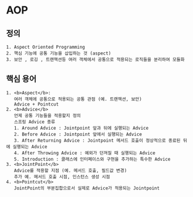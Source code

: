 # AOP

## 정의   
    1. Aspect Oriented Programming
    2. 핵심 기능에 공통 기능을 삽입하는 것 (aspect)
    3. 보안 , 로깅 , 트랜잭션등 여러 객체에서 공통으로 적용되는 로직들을 분리하여 모듈화
    
## 핵심 용어
    1. <b>Aspect</b>:    
       여러 객체에 공통으로 적용되는 공통 관점 (예. 트랜잭션, 보안)   
       Advice + Pointcut
    2. <b>Advice</b>
       언제 공통 기능들을 적용할지 정의   
       스프링 Advice 종류
       1. Around Advice : Jointpoint 앞과 뒤에 실행되는 Advice
       2. Before Advice : Jointpoint 앞에서 실행되는 Advice
       3. After Returning Advice : Jointpoint 메서드 호출이 정상적으로 종료된 뒤에 실행되는 Advice
       4. After Throwing Advice : 예외가 던져질 때 실행되는 Advice
       5. Introduction : 클래스에 인터페이스와 구현을 추가하는 특수한 Advice
    3. <b>JointPoint</b>
       Advice를 적용할 지점 (예. 메서드 호출, 필드값 변경)
       추가 예. 메서드 호출 시점, 인스턴스 생성 시점
    4. <b>Pointcut</b>
       JointPoint의 부분집합으로서 실제로 Advice가 적용되는 Jointpoint